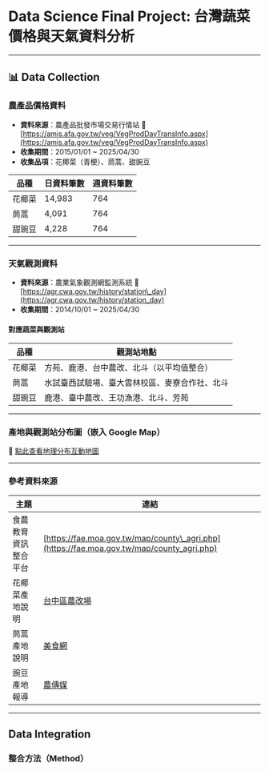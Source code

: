 # Data Science Final Project: 台灣蔬菜價格與天氣資料分析
---

## 📊 Data Collection

### 農產品價格資料

* **資料來源**：農產品批發市場交易行情站
  🔗 [https://amis.afa.gov.tw/veg/VegProdDayTransInfo.aspx](https://amis.afa.gov.tw/veg/VegProdDayTransInfo.aspx)
* **收集期間**：2015/01/01 \~ 2025/04/30
* **收集品項**：花椰菜（青梗）、茼蒿、甜豌豆

| 品種  | 日資料筆數  | 週資料筆數 |
| --- | ------ | ----- |
| 花椰菜 | 14,983 | 764   |
| 茼蒿  | 4,091  | 764   | 
| 甜豌豆 | 4,228  | 764   |

---

### 天氣觀測資料

* **資料來源**：農業氣象觀測網監測系統
  🔗 [https://agr.cwa.gov.tw/history/station\_day](https://agr.cwa.gov.tw/history/station_day)
* **收集期間**：2014/10/01 \~ 2025/04/30

#### 對應蔬菜與觀測站

| 品種  | 觀測站地點                   |
| --- | ----------------------- |
| 花椰菜 | 方苑、鹿港、台中農改、北斗（以平均值整合）   |
| 茼蒿  | 水試臺西試驗場、臺大雲林校區、麥寮合作社、北斗 |
| 甜豌豆 | 鹿港、臺中農改、王功漁港、北斗、芳苑      |

---

### 產地與觀測站分布圖（嵌入 Google Map）

📍 [點此查看地理分布互動地圖](https://www.google.com/maps/d/u/0/edit?mid=1ReIEOk9rDv4Jogp6OP7GNVv825XCBh0&usp=sharing)

---

### 參考資料來源

| 主題         | 連結                                                                                        |
| ---------- | ----------------------------------------------------------------------------------------- |
| 食農教育資訊整合平台 | [https://fae.moa.gov.tw/map/county\_agri.php](https://fae.moa.gov.tw/map/county_agri.php) |
| 花椰菜產地說明    | [台中區農改場](https://www.tcdares.gov.tw/theme_data.php?theme=news&sub_theme=event&id=13643)   |
| 茼蒿產地說明     | [美食網](https://food.ltn.com.tw/article/1282)                                  |
| 豌豆產地報導     | [農傳媒](https://www.agriharvest.tw/archives/73963)                                          |

---

##  Data Integration

### 整合方法（Method）
